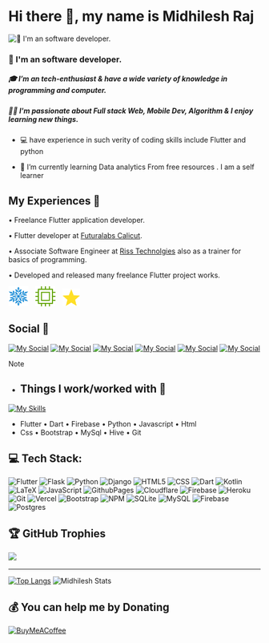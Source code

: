 # Hi there 👋, my name is Midhilesh Raj
 
![💼 I'm an software developer.  ](https://media.licdn.com/dms/image/D5616AQFb4ICtt0q8Qw/profile-displaybackgroundimage-shrink_350_1400/0/1690621386757?e=1721260800&v=beta&t=5Fnx6t3nUge8AXyX0-QwmhapIYNnzybB8cVocA_JYds)

### 💼 I'm an software developer. 

##### 🎓 I’m an tech-enthusiast & have a wide variety of knowledge in programming and computer.

##### 👨‍💻 I'm passionate about Full stack Web, Mobile Dev, Algorithm & I enjoy learning new things.

- 💻 have experience in such verity of coding skills include Flutter and python 

- 🌱 I’m currently learning Data analytics From free resources . I am a self learner



## My Experiences 🙌

• Freelance Flutter application developer.

• Flutter developer at [Futuralabs Calicut](https://thefuturalabs.com/).

• Associate Software Engineer at [Riss Technolgies](http://www.risstechnologies.com/)  also as a trainer for basics of programming.

• Developed and released many freelance Flutter project works.




<a href='https://archiveprogram.github.com/'><img src='https://raw.githubusercontent.com/acervenky/animated-github-badges/master/assets/acbadge.gif' width='40' height='40'></a> <a href='https://docs.github.com/en/developers'><img src='https://raw.githubusercontent.com/acervenky/animated-github-badges/master/assets/devbadge.gif' width='40' height='40'></a> <a href='https://stars.github.com/'><img src='https://raw.githubusercontent.com/acervenky/animated-github-badges/master/assets/starbadge.gif' width='35' height='35'></a> 


## Social 📱


 [![My Social](https://skillicons.dev/icons?i=github)](https://github.com/MidhileshRaj)   [![My Social](https://skillicons.dev/icons?i=linkedin)](https://www.linkedin.com/in/midhilesh-raj-810092172/)   [![My Social](https://skillicons.dev/icons?i=stackoverflow)](https://stackoverflow.com/users/22123578/midhilesh-raj)   [![My Social](https://skillicons.dev/icons?i=twitter)](https://twitter.com/https://twitter.com/MidhileshRaj)   [![My Social](https://skillicons.dev/icons?i=instagram)](https://www.instagram.com/midhileshraj/)   [![My Social](https://skillicons.dev/icons?i=gmail)](midhileshraj01@gmail.com)





> [!NOTE]
> - ## Things I work/worked with 🚀

[![My Skills](https://skillicons.dev/icons?i=firebase,mysql,github,androidstudio,anaconda,apple,idea,linux,windows,npm,photoshop,postman,pycharm,vscode)](https://github.com/MidhileshRaj)
- Flutter     •     Dart      •     Firebase     •     Python     •     Javascript    •     Html
- Css             •     Bootstrap      •     MySql    •     Hive    •      Git


## 💻 Tech Stack:
![Flutter](https://img.shields.io/badge/Flutter-%2302569B.svg?style=for-the-badge&logo=Flutter&logoColor=white) ![Flask](https://img.shields.io/badge/flask-%23000.svg?style=for-the-badge&logo=flask&logoColor=white) ![Python](https://img.shields.io/badge/python-3670A0?style=for-the-badge&logo=python&logoColor=ffdd54) ![Django](https://img.shields.io/badge/django-%23092E20.svg?style=for-the-badge&logo=django&logoColor=white) ![HTML5](https://img.shields.io/badge/html5-%23E34F26.svg?style=for-the-badge&logo=html5&logoColor=white) ![CSS](https://img.shields.io/badge/css-%2300599C.svg?style=for-the-badge&logo=css&logoColor=white) ![Dart](https://img.shields.io/badge/dart-%230175C2.svg?style=for-the-badge&logo=dart&logoColor=white) ![Kotlin](https://img.shields.io/badge/kotlin-%237F52FF.svg?style=for-the-badge&logo=kotlin&logoColor=white) ![LaTeX](https://img.shields.io/badge/latex-%23008080.svg?style=for-the-badge&logo=latex&logoColor=white) ![JavaScript](https://img.shields.io/badge/javascript-%23323330.svg?style=for-the-badge&logo=javascript&logoColor=%23F7DF1E) ![GithubPages](https://img.shields.io/badge/github%20pages-121013?style=for-the-badge&logo=github&logoColor=white) ![Cloudflare](https://img.shields.io/badge/Cloudflare-F38020?style=for-the-badge&logo=Cloudflare&logoColor=white) ![Firebase](https://img.shields.io/badge/firebase-%23039BE5.svg?style=for-the-badge&logo=firebase) ![Heroku](https://img.shields.io/badge/heroku-%23430098.svg?style=for-the-badge&logo=heroku&logoColor=white)  ![Git](https://img.shields.io/badge/git-%23E34F26.svg?style=for-the-badge&logo=git&logoColor=white) ![Vercel](https://img.shields.io/badge/vercel-%23000000.svg?style=for-the-badge&logo=vercel&logoColor=white) ![Bootstrap](https://img.shields.io/badge/bootstrap-%238511FA.svg?style=for-the-badge&logo=bootstrap&logoColor=white) ![NPM](https://img.shields.io/badge/NPM-%23CB3837.svg?style=for-the-badge&logo=npm&logoColor=white) ![SQLite](https://img.shields.io/badge/sqlite-%2307405e.svg?style=for-the-badge&logo=sqlite&logoColor=white) ![MySQL](https://img.shields.io/badge/mysql-4479A1.svg?style=for-the-badge&logo=mysql&logoColor=white) ![Firebase](https://img.shields.io/badge/firebase-a08021?style=for-the-badge&logo=firebase&logoColor=ffcd34) ![Postgres](https://img.shields.io/badge/postgres-%23316192.svg?style=for-the-badge&logo=postgresql&logoColor=white)



## 🏆 GitHub Trophies
![](https://github-profile-trophy.vercel.app/?username=MidhileshRaj&theme=chalk&no-frame=true&no-bg=true&margin-w=4)

---



[![Top Langs](https://github-readme-stats.vercel.app/api/top-langs/?username=MidhileshRaj&layout=donut-vertical&bg_color=00000000)](https://github.com/MidhileshRaj/github-readme-stats)  ![Midhilesh Stats](https://github-readme-stats.vercel.app/api?username=MidhileshRaj&theme=dark&hide_border=false&include_all_commits=false&count_private=false)<br/>




## 💰 You can help me by Donating
  [![BuyMeACoffee](https://img.shields.io/badge/Buy%20Me%20a%20Coffee-ffdd00?style=for-the-badge&logo=buy-me-a-coffee&logoColor=black)](https://www.buymeacoffee.com/midhileshr6)







